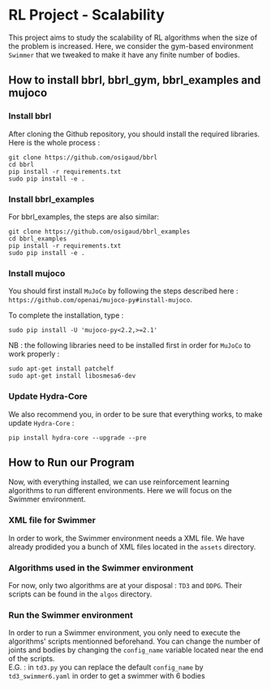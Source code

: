 # RL Project - Scalability

This project aims to study the scalability of RL algorithms when the size of the problem is increased. Here, we consider the gym-based environment `Swimmer` that we tweaked to make it have any finite number of bodies.

## How to install bbrl, bbrl_gym, bbrl_examples and mujoco
### Install bbrl

After cloning the Github repository, you should install the required libraries. Here is the whole process :
```
git clone https://github.com/osigaud/bbrl
cd bbrl
pip install -r requirements.txt
sudo pip install -e .
```

### Install bbrl_examples
For bbrl_examples, the steps are also similar:
```
git clone https://github.com/osigaud/bbrl_examples
cd bbrl_examples
pip install -r requirements.txt
sudo pip install -e .
```

### Install mujoco

You should first install `MuJoCo` by following the steps described here : `https://github.com/openai/mujoco-py#install-mujoco`.

To complete the installation, type :
```
sudo pip install -U 'mujoco-py<2.2,>=2.1'
```

NB : the following libraries need to be installed first in order for `MuJoCo` to work properly :
```
sudo apt-get install patchelf
sudo apt-get install libosmesa6-dev
```

### Update Hydra-Core

We also recommend you, in order to be sure that everything works, to make update `Hydra-Core` :
```
pip install hydra-core --upgrade --pre
```

## How to Run our Program
Now, with everything installed, we can use reinforcement learning algorithms to run different environments. Here we will focus on the Swimmer environment.

### XML file for Swimmer

In order to work, the Swimmer environment needs a XML file. We have already prodided you a bunch of XML files located in the `assets` directory.

### Algorithms used in the Swimmer environment

For now, only two algorithms are at your disposal : `TD3` and `DDPG`. Their scripts can be found in the `algos` directory.

### Run the Swimmer environment

In order to run a Swimmer environment, you only need to execute the algorithms' scripts mentionned beforehand. You can change the number of joints and bodies by changing the `config_name` variable located near the end of the scripts.<br>
E.G. : in `td3.py` you can replace the default `config_name` by `td3_swimmer6.yaml` in order to get a swimmer with 6 bodies